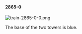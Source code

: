 #### 2865-0
![train-2865-0-0.png](https://github.com/lil-lab/nlvr/raw/master/nlvr/train/images/8/train-2865-0-0.png "train-2865-0-0.png")

The base of the two towers is blue.